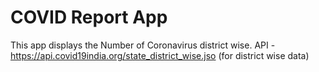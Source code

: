 COVID Report App
===================================
This app displays the Number of Coronavirus district wise.
 API - https://api.covid19india.org/state_district_wise.jso (for district wise data)
 
